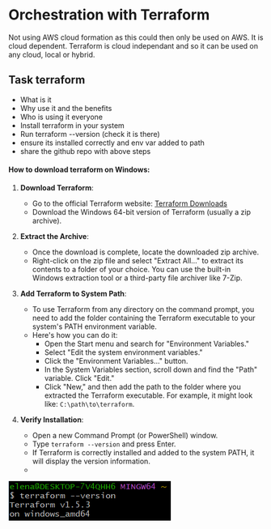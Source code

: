 # Orchestration with Terraform

Not using AWS cloud formation as this could then only be used on AWS. It is cloud dependent. Terraform is cloud independant and so it can be used on any cloud, local or hybrid. 

## Task terraform

- What is it
- Why use it and the benefits
- Who is using it everyone
- Install terraform in your system 
- Run terraform --version (check it is there)
- ensure its installed correctly and env var added to path
- share the github repo with above steps


#### How to download terraform on Windows:

1. **Download Terraform**:
   - Go to the official Terraform website: [Terraform Downloads](https://www.terraform.io/downloads.html)
   - Download the Windows 64-bit version of Terraform (usually a zip archive).

2. **Extract the Archive**:
   - Once the download is complete, locate the downloaded zip archive.
   - Right-click on the zip file and select "Extract All..." to extract its contents to a folder of your choice. You can use the built-in Windows extraction tool or a third-party file archiver like 7-Zip.

3. **Add Terraform to System Path**:
   - To use Terraform from any directory on the command prompt, you need to add the folder containing the Terraform executable to your system's PATH environment variable.
   - Here's how you can do it:
     - Open the Start menu and search for "Environment Variables."
     - Select "Edit the system environment variables."
     - Click the "Environment Variables..." button.
     - In the System Variables section, scroll down and find the "Path" variable. Click "Edit."
     - Click "New," and then add the path to the folder where you extracted the Terraform executable. For example, it might look like: `C:\path\to\terraform`.

4. **Verify Installation**:
   - Open a new Command Prompt (or PowerShell) window.
   - Type `terraform --version` and press Enter.
   - If Terraform is correctly installed and added to the system PATH, it will display the version information.
   - 
![Alt text](imgs/terraform-downloaded.png)

